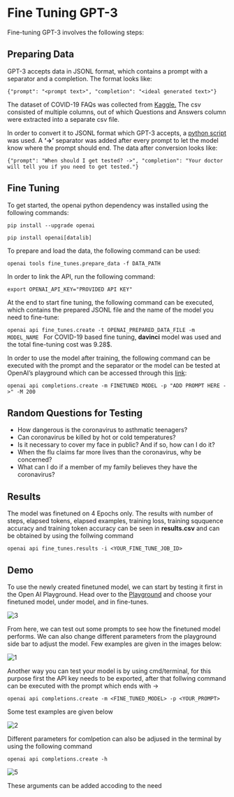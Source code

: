 # Fine Tuning GPT-3

Fine-tuning GPT-3 involves the following steps:

## Preparing Data

GPT-3 accepts data in JSONL format, which contains a prompt with a separator and a completion. The format looks like:

`{"prompt": "<prompt text>", "completion": "<ideal generated text>"}`

The dataset of COVID-19 FAQs was collected from [Kaggle.](https://www.kaggle.com/datasets/xhlulu/covidqa?select=news.csv "Kaggle.") The csv consisted of multiple columns, out of which Questions and Answers column were extracted into a separate csv file.

In order to convert it to JSONL format which GPT-3 accepts, a [python script](https://github.com/ioptime-official/ai-chatgpt-3-fine-tuning/blob/main/convert.py "python script") was used. A **‘->’** separator was added after every prompt to let the model know where the prompt should end. The data after conversion looks like:

`{"prompt": "When should I get tested? ->", "completion": "Your doctor will tell you if you need to get tested."}
`

## Fine Tuning

To get started, the openai python dependency was installed using the following commands:

`pip install --upgrade openai`

`pip install openai[datalib]`

To prepare and load the data, the following command can be used:

`openai tools fine_tunes.prepare_data -f DATA_PATH
`

In order to link the API, run the following command:

`export OPENAI_API_KEY="PROVIDED API KEY"
`

At the end to start fine tuning, the following command can be executed, which contains the prepared JSONL file and the name of the model you need to fine-tune:

`openai api fine_tunes.create -t OPENAI_PREPARED_DATA_FILE -m MODEL_NAME
`
For COVID-19 based fine tuning, **davinci** model was used and the total fine-tuning cost was 9.28$.

In order to use the model after training, the following command can be executed with the prompt and the separator or the model can be tested at OpenAI’s playground which can be accessed through this [link](https://beta.openai.com/playground "link"):

`openai api completions.create -m FINETUNED MODEL -p "ADD PROMPT HERE ->" -M 200
`
## Random Questions for Testing

- How dangerous is the coronavirus to asthmatic teenagers?
- Can coronavirus be killed by hot or cold temperatures?
- Is it necessary to cover my face in public? And if so, how can I do it?
- When the flu claims far more lives than the coronavirus, why be concerned?
- What can I do if a member of my family believes they have the coronavirus?

## Results 

The model was finetuned on 4 Epochs only. The results with number of steps, elapsed tokens, elapsed examples, training loss, training sququence accuracy and training token accuracy can be seen in **results.csv** and can be obtained by using the follwing command

`openai api fine_tunes.results -i <YOUR_FINE_TUNE_JOB_ID>`

## Demo

To use the newly created finetuned model, we can start by testing it first in the Open AI Playground. Head over to the [Playground](https://beta.openai.com/playground "Playground") and choose your finetuned model, under model, and in fine-tunes.

![3](https://user-images.githubusercontent.com/50315486/215025733-0240a686-30a6-4fcb-aeff-b4a019f3afd2.png)

From here, we can test out some prompts to see how the finetuned model performs. We can also change different parameters from the playground side bar to adjust the model. Few examples are given in the images below:

![1](https://user-images.githubusercontent.com/50315486/215027141-dfa9b81a-4c02-4c99-8e71-6d6ebf1d7a24.png)

Another way you can test your model is by using cmd/terminal, for this purpose first the API key needs to be exported, after that follwing command can be executed with the prompt which ends with ->

`openai api completions.create -m <FINE_TUNED_MODEL> -p <YOUR_PROMPT>`

Some test examples are given below 

![2](https://user-images.githubusercontent.com/50315486/215027345-921f637c-4562-4a2f-a8c5-5072424b8e47.png)

Different parameters for comlpetion can also be adjused in the terminal by using the following command 

`openai api completions.create -h`

![5](https://user-images.githubusercontent.com/50315486/215027382-cedd605c-2bf8-4d6c-952e-c76843c0cd6f.png)

These arguments can be added accoding to the need

